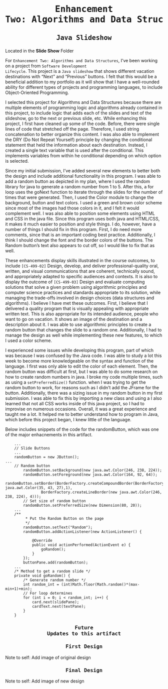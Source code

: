 # <pre align="center">Enhancement Two: Algorithms and Data Structures</pre>

## <pre align="center">Java Slideshow</pre>

Located in the **Slide Show** Folder

For <code>Enhancement Two: Algorithms and Data Structures</code>, I’ve been working on a project from <code>Software Development Lifecycle</code>. This project is a <code>Java slideshow</code> that shows 
different vacation destinations with “Next” and “Previous” buttons. I felt that this would be a beneficial addition to my portfolio as it will show that I have a 
well-rounded ability for different types of projects and programming languages, to include Object-Oriented Programming. 

I selected this project for Algorithms and Data Structures because there are multiple elements of programming logic and algorithms already contained in this project, 
to include logic that adds each of the slides and text of the slideshow, go to the next 
or previous slide, etc. While enhancing this project, I first have cleaned up some of the code. Before, there were single lines of code that stretched off the page. 
Therefore, I used string concatenation to better organize this content. I was also able to implement the DRY (Do Not Repeat Yourself) principle by changing the 
conditional statement that held the information about each destination. Instead, I created a single text variable that is used after the conditional. This implements 
variables from within he conditional depending on which option is selected. 

Since my initial submission, I’ve added several new elements to better both the design and  include additional functionality in this program. I was able to add a random button as depicted in my plan, where I used the random library for java to generate a random
number from 1 to 5. After this, a for loop uses the goNext function to iterate through the slides for the number of times that were generated. Then, I used the Color 
module to change the background, button and text colors. I used a green and brown color scheme since most of the images had those colors in it, and I felt it would 
complement well. I was also able to position some elements using HTML and CSS in the java file. Since this program uses both java and HTML/CSS, it makes it much easier 
to position and style things. I do, however, have a number of things I should fix in this program. First, I do need more comments, since that is an important coding
best practice. Additionally, I think I should change the font and the border colors of the buttons. The Random button’s text also appears to cut off, so I would like
to fix that as well. 

These enhancements display skills illustrated in the course outcomes, to include <code>[CS-499-02]</code> Design, develop, and deliver 
professional-quality oral, written, and visual communications that are coherent, technically sound, and appropriately adapted to specific audiences and contexts. 
It is also to display the outcome of <code>[CS-499-03]</code> Design and evaluate computing solutions that solve a given problem using algorithmic principles and computer science 
practices and standards appropriate to its solution, while managing the trade-offs involved in design choices (data structures and algorithms). I believe I have met 
these outcomes. First, I believe that I delivered a quality program that is visually appealing
with appropriate written text. This is also appropriate for its intended audience, people who want to go on vacation. It shows an image of the destination and a
description about it. I was able to use algorithmic principles to create a random button that changes the slide to a random one. Additionally, I had to manage the
design as well while implementing these new features, to which I used a color scheme. 

I experienced some issues while developing this program, part of which was because I was confused by the Java code. I was able to study a lot this week to become more 
knowledgeable on the syntax and function of the language. I first was only able to edit the color of each element. Then, the random button was difficult at first, but 
I was able to do some research on how to create random numbers in java. I broke my code multiple times, such as using a <code>setPreferredSize()</code> function. when I was trying to get the random button to work, 
for reasons such as I didn’t add the JFrame for the button. Additionally, there was a sizing issue in my random button in my first submission. I was able to fix this by importing a new class and using a I also learned that not all CSS works inside of this java project, so I had to improvise on numerous 
occasions. Overall, it was a great experience and taught me a lot. It helped me to better understand how to program in Java, which before this project began, I knew 
little of the language. 


Below includes snippets of the code for the randomButton, which was one of the major enhacnements in this artifact.

```
    ...
    // Slide Buttons
    ...
    randomButton = new JButton();
...
    // Random button
		randomButton.setBackground(new java.awt.Color(246, 238, 224));
		randomButton.setForeground(new java.awt.Color(164, 92, 64));
		randomButton.setBorder(BorderFactory.createCompoundBorder(BorderFactory.createLineBorder(new java.awt.Color(35, 43, 27),1),
				BorderFactory.createLineBorder(new java.awt.Color(246, 238, 224), 4)));
		// Set size of random button
		randomButton.setPreferredSize(new Dimension(80, 20));
    ...
    /**
		 * Put the Random Button on the page
		 */
		randomButton.setText("Random");
		randomButton.addActionListener(new ActionListener() {

			@Override
			public void actionPerformed(ActionEvent e) {
				goRandom();
			}
		});
		buttonPane.add(randomButton);
    ...
    /* Method to get a random slide */
	private void goRandom() {
		/* Generate random number */
		int random_int = (int)Math.floor(Math.random()*(max-min+1)+min);
		// For loop determines 
		for (int i = 0; i < random_int; i++) {
			card.next(slidePane);
			cardText.next(textPane);
		}
	}
```

### <pre align="center">Future Updates to this artifact</pre>



### <pre align="center">First Design</pre>

Note to self: Add image of original design

### <pre align="center">Final Design</pre>

Note to self: Add image of new design
